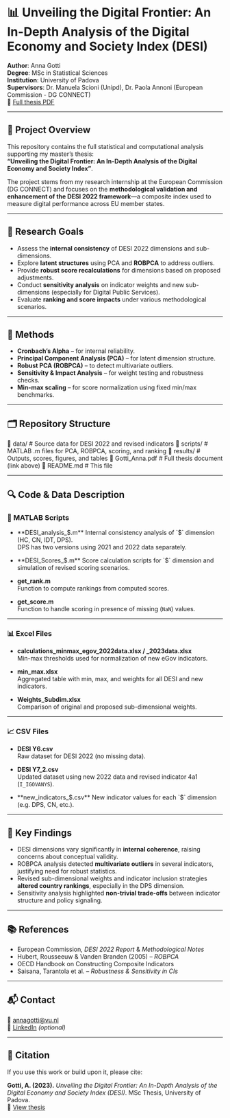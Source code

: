 # 📊 Unveiling the Digital Frontier: An In-Depth Analysis of the Digital Economy and Society Index (DESI)

**Author**: Anna Gotti  
**Degree**: MSc in Statistical Sciences  
**Institution**: University of Padova  
**Supervisors**: Dr. Manuela Scioni (Unipd), Dr. Paola Annoni (European Commission - DG CONNECT)  
📄 [Full thesis PDF](./Gotti_Anna.pdf)

---

## 🧠 Project Overview

This repository contains the full statistical and computational analysis supporting my master’s thesis:  
**“Unveiling the Digital Frontier: An In-Depth Analysis of the Digital Economy and Society Index”**.

The project stems from my research internship at the European Commission (DG CONNECT) and focuses on the **methodological validation and enhancement of the DESI 2022 framework**—a composite index used to measure digital performance across EU member states.

---

## 🎯 Research Goals

- Assess the **internal consistency** of DESI 2022 dimensions and sub-dimensions.
- Explore **latent structures** using PCA and **ROBPCA** to address outliers.
- Provide **robust score recalculations** for dimensions based on proposed adjustments.
- Conduct **sensitivity analysis** on indicator weights and new sub-dimensions (especially for Digital Public Services).
- Evaluate **ranking and score impacts** under various methodological scenarios.

---

## 🧪 Methods

- **Cronbach’s Alpha** – for internal reliability.
- **Principal Component Analysis (PCA)** – for latent dimension structure.
- **Robust PCA (ROBPCA)** – to detect multivariate outliers.
- **Sensitivity & Impact Analysis** – for weight testing and robustness checks.
- **Min-max scaling** – for score normalization using fixed min/max benchmarks.

---

## 🗂️ Repository Structure

📁 data/ # Source data for DESI 2022 and revised indicators
📁 scripts/ # MATLAB .m files for PCA, ROBPCA, scoring, and ranking
📁 results/ # Outputs, scores, figures, and tables
📄 Gotti_Anna.pdf # Full thesis document (link above)
📄 README.md # This file

---

## 🔍 Code & Data Description

### 📂 MATLAB Scripts

- **DESI_analysis_$.m**  
  Internal consistency analysis of `$` dimension (HC, CN, IDT, DPS).  
  DPS has two versions using 2021 and 2022 data separately.

- **DESI_Scores_$.m**  
  Score calculation scripts for `$` dimension and simulation of revised scoring scenarios.

- **get_rank.m**  
  Function to compute rankings from computed scores.

- **get_score.m**  
  Function to handle scoring in presence of missing (`NaN`) values.

---

### 📊 Excel Files

- **calculations_minmax_egov_2022data.xlsx / _2023data.xlsx**  
  Min-max thresholds used for normalization of new eGov indicators.

- **min_max.xlsx**  
  Aggregated table with min, max, and weights for all DESI and new indicators.

- **Weights_Subdim.xlsx**  
  Comparison of original and proposed sub-dimensional weights.

---

### 📈 CSV Files

- **DESI Y6.csv**  
  Raw dataset for DESI 2022 (no missing data).

- **DESI Y7_2.csv**  
  Updated dataset using new 2022 data and revised indicator 4a1 (`I_IGOVANYS`).

- **new_indicators_$.csv**  
  New indicator values for each `$` dimension (e.g. DPS, CN, etc.).

---

## 📌 Key Findings

- DESI dimensions vary significantly in **internal coherence**, raising concerns about conceptual validity.
- ROBPCA analysis detected **multivariate outliers** in several indicators, justifying need for robust statistics.
- Revised sub-dimensional weights and indicator inclusion strategies **altered country rankings**, especially in the DPS dimension.
- Sensitivity analysis highlighted **non-trivial trade-offs** between indicator structure and policy signaling.

---

## 📚 References

- European Commission, *DESI 2022 Report* & *Methodological Notes*
- Hubert, Rousseeuw & Vanden Branden (2005) – *ROBPCA*
- OECD Handbook on Constructing Composite Indicators
- Saisana, Tarantola et al. – *Robustness & Sensitivity in CIs*

---

## 📬 Contact

📧 annagotti@vu.nl  
🔗 [LinkedIn](https://www.linkedin.com/in/your-profile) *(optional)*

---

## 📎 Citation

If you use this work or build upon it, please cite:

**Gotti, A. (2023).** *Unveiling the Digital Frontier: An In-Depth Analysis of the Digital Economy and Society Index (DESI)*. MSc Thesis, University of Padova.  
📄 [View thesis](./Gotti_Anna.pdf)
